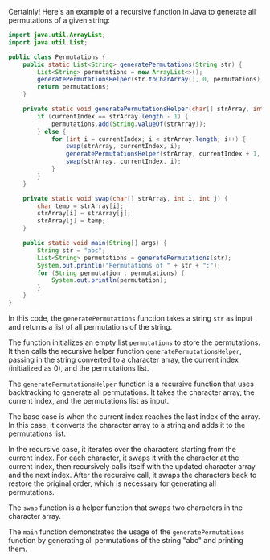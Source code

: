 Certainly! Here's an example of a recursive function in Java to generate all permutations of a given string:

```java
import java.util.ArrayList;
import java.util.List;

public class Permutations {
    public static List<String> generatePermutations(String str) {
        List<String> permutations = new ArrayList<>();
        generatePermutationsHelper(str.toCharArray(), 0, permutations);
        return permutations;
    }

    private static void generatePermutationsHelper(char[] strArray, int currentIndex, List<String> permutations) {
        if (currentIndex == strArray.length - 1) {
            permutations.add(String.valueOf(strArray));
        } else {
            for (int i = currentIndex; i < strArray.length; i++) {
                swap(strArray, currentIndex, i);
                generatePermutationsHelper(strArray, currentIndex + 1, permutations);
                swap(strArray, currentIndex, i);
            }
        }
    }

    private static void swap(char[] strArray, int i, int j) {
        char temp = strArray[i];
        strArray[i] = strArray[j];
        strArray[j] = temp;
    }

    public static void main(String[] args) {
        String str = "abc";
        List<String> permutations = generatePermutations(str);
        System.out.println("Permutations of " + str + ":");
        for (String permutation : permutations) {
            System.out.println(permutation);
        }
    }
}
```

In this code, the `generatePermutations` function takes a string `str` as input and returns a list of all permutations of the string.

The function initializes an empty list `permutations` to store the permutations. It then calls the recursive helper function `generatePermutationsHelper`, passing in the string converted to a character array, the current index (initialized as 0), and the permutations list.

The `generatePermutationsHelper` function is a recursive function that uses backtracking to generate all permutations. It takes the character array, the current index, and the permutations list as input. 

The base case is when the current index reaches the last index of the array. In this case, it converts the character array to a string and adds it to the permutations list.

In the recursive case, it iterates over the characters starting from the current index. For each character, it swaps it with the character at the current index, then recursively calls itself with the updated character array and the next index. After the recursive call, it swaps the characters back to restore the original order, which is necessary for generating all permutations.

The `swap` function is a helper function that swaps two characters in the character array.

The `main` function demonstrates the usage of the `generatePermutations` function by generating all permutations of the string "abc" and printing them.
